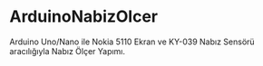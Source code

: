 # ArduinoNabizOlcer
Arduino Uno/Nano ile Nokia 5110 Ekran ve KY-039 Nabız Sensörü aracılığıyla Nabız Ölçer Yapımı.
